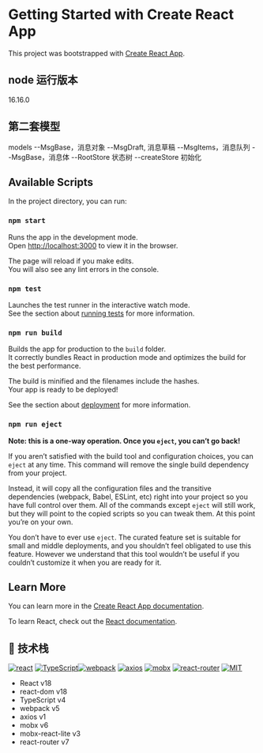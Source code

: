# Getting Started with Create React App

This project was bootstrapped with [Create React App](https://github.com/facebook/create-react-app).
## node 运行版本
16.16.0

## 第二套模型
models
  --MsgBase，消息对象
  --MsgDraft, 消息草稿
  --MsgItems，消息队列
  --MsgBase，消息体
  --RootStore 状态树
  --createStore 初始化


## Available Scripts

In the project directory, you can run:

### `npm start`

Runs the app in the development mode.\
Open [http://localhost:3000](http://localhost:3000) to view it in the browser.

The page will reload if you make edits.\
You will also see any lint errors in the console.

### `npm test`

Launches the test runner in the interactive watch mode.\
See the section about [running tests](https://facebook.github.io/create-react-app/docs/running-tests) for more information.

### `npm run build`

Builds the app for production to the `build` folder.\
It correctly bundles React in production mode and optimizes the build for the best performance.

The build is minified and the filenames include the hashes.\
Your app is ready to be deployed!

See the section about [deployment](https://facebook.github.io/create-react-app/docs/deployment) for more information.

### `npm run eject`

**Note: this is a one-way operation. Once you `eject`, you can’t go back!**

If you aren’t satisfied with the build tool and configuration choices, you can `eject` at any time. This command will remove the single build dependency from your project.

Instead, it will copy all the configuration files and the transitive dependencies (webpack, Babel, ESLint, etc) right into your project so you have full control over them. All of the commands except `eject` will still work, but they will point to the copied scripts so you can tweak them. At this point you’re on your own.

You don’t have to ever use `eject`. The curated feature set is suitable for small and middle deployments, and you shouldn’t feel obligated to use this feature. However we understand that this tool wouldn’t be useful if you couldn’t customize it when you are ready for it.

## Learn More

You can learn more in the [Create React App documentation](https://facebook.github.io/create-react-app/docs/getting-started).

To learn React, check out the [React documentation](https://reactjs.org/).


## 🚀 技术栈

[![react](https://img.shields.io/badge/react-18.2.0-brightgreen.svg)](https://github.com/facebook/react/) [![TypeScript](https://img.shields.io/badge/TypeScript-4.9.5-brightgreen.svg)](https://github.com/microsoft/TypeScript)[![webpack](https://img.shields.io/badge/webpack-5.64.4-brightgreen.svg)](https://github.com/facebook/react/) [![axios](https://img.shields.io/badge/axios-1.9.0-brightgreen.svg)](https://github.com/axios/axios) [![mobx](https://img.shields.io/badge/mobx-6.8.0-brightgreen.svg)](https://github.com/mobx) [![react-router](https://img.shields.io/badge/react--router-7.1.5-brightgreen.svg)](https://github.com/remix-run/react-router) [![MIT](https://img.shields.io/badge/license-MIT-brightgreen.svg)]()

-   React v18
-   react-dom v18
-   TypeScript v4
-   webpack v5
-   axios v1
-   mobx v6
-   mobx-react-lite v3
-   react-router v7
